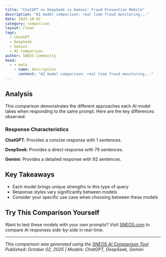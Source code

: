 ```yaml
---
title: "ChatGPT vs DeepSeek vs Gemini: Fraud Prevention Mobile"
description: "AI model comparison: real time fraud monitoring..."
date: 2025-10-02
category: comparison
layout: Clean
tags:
  - ChatGPT
  - DeepSeek
  - Gemini
  - AI Comparison
author: SNEOS Community
head:
  - - meta
    - name: description
      content: "AI model comparison: real time fraud monitoring..."
---
```


<ChatComparison
  title="ChatGPT vs DeepSeek vs Gemini: Fraud Prevention Mobile"
  prompt="real time fraud monitoring"
  :responses='{
    "ChatGPT": "Error calling OpenAI API.",
    "DeepSeek": "Of course. Real-time fraud monitoring is a critical, proactive defense system that analyzes transactions and user behaviors *as they happen* to identify and stop fraudulent activity before it can cause financial loss or damage.\n\nLet\u0027s break down what it is, how it works, and why it\u0027s essential.\n\n### What is Real-Time Fraud Monitoring?\n\nIt\u0027s a technology-driven process that uses rules, machine learning models, and data analysis to assess the risk of a transaction or user session **in milliseconds**, while the customer is still engaged (e.g., during an online purchase, login, or account change).\n\nThe goal is not just to detect fraud, but to **prevent it from completing** by triggering an automated action like blocking the transaction, challenging the user, or flagging it for review.\n\n---\n\n### How It Works: The Core Components\n\nA robust real-time fraud monitoring system is built on several interconnected layers.\n\n#### 1. Data Ingestion \u0026 Enrichment\n*   **Data Collection:** The system gathers a vast amount of data from the transaction and user session in real-time.\n    *   **Transaction Data:** Amount, merchant, time, location (IP address, GPS).\n    *   **User Data:** Device fingerprint (browser, OS, plugins), typing speed, mouse movements.\n    *   **Historical Data:** User\u0027s past purchase history, typical login times, common locations.\n*   **Data Enrichment:** This raw data is then enriched with external intelligence.\n    *   **IP Geolocation:** Is the IP address from a high-risk country or a known proxy/VPN?\n    *   **Device Reputation:** Has this device been associated with fraud before?\n    *   **Email/Phone Intelligence:** Is the email address newly created or disposable?\n\n#### 2. The Decision Engine: Rules \u0026 Machine Learning\nThis is the \u0022brain\u0022 of the operation, where the risk is calculated.\n\n*   **Rule-Based Systems:** Pre-defined, \u0022if-then\u0022 logic.\n    *   *Example Rule:* \u0060IF transaction_amount \u003E $1000 AND country != user_home_country THEN flag = HIGH_RISK\u0060\n    *   **Pros:** Simple, transparent, easy to implement for known patterns.\n    *   **Cons:** Rigid, require constant manual updates, and can\u0027t detect novel fraud schemes.\n\n*   **Machine Learning (ML) Models:** The modern standard. ML models analyze thousands of data points to find complex, non-obvious patterns.\n    *   **Supervised Learning:** Trained on historical data of known fraudulent and legitimate transactions. It learns to predict the probability that a new transaction is fraud.\n    *   **Unsupervised Learning:** Detects anomalies by identifying outliers that deviate significantly from a user\u0027s or the entire population\u0027s normal behavior.\n    *   **Pros:** Adapts to new fraud patterns, highly accurate, reduces false positives over time.\n    *   **Cons:** Can be a \u0022black box,\u0022 requires large amounts of clean data and expertise.\n\n**Most modern systems use a hybrid approach,** combining the precision of rules for known threats with the adaptive power of ML for emerging ones.\n\n#### 3. Real-Time Action \u0026 Response\nBased on the risk score from the decision engine, an immediate action is triggered:\n\n*   **Approve:** Low risk. The transaction proceeds seamlessly.\n*   **Challenge (Step-Up Authentication):** Medium risk. The user might be asked for an additional verification factor (e.g., a one-time password sent via SMS or authenticator app).\n*   **Review:** Uncertain risk. The transaction is placed in a queue for human fraud analysts to investigate.\n*   **Block/Deny:** High risk. The transaction is stopped immediately.\n\nThis entire process\u2014from data collection to action\u2014must happen in **less than a second** to not disrupt the user experience.\n\n---\n\n### Key Use Cases \u0026 Examples\n\n*   **Card-Not-Present (CNP) Fraud:** The most common application. Detecting stolen credit card details used for online purchases.\n*   **Account Takeover (ATO):** Identifying if a legitimate user\u0027s account has been compromised during login (e.g., login from a new device and unusual location).\n*   **New Account Fraud (Fake/ Synthetic Identity):** Detecting when a new account is being created with stolen or fabricated information to commit fraud later.\n*   **Promotion Abuse:** Identifying users creating multiple accounts to exploit sign-up bonuses or referral programs.\n*   **Payment Fraud:** In banking, detecting unauthorized wire transfers or check fraud.\n\n---\n\n### Benefits of Real-Time Monitoring\n\n1.  **Prevents Losses:** Stops fraudulent transactions *before* money is lost or goods are shipped.\n2.  **Protects Customer Experience:** By accurately distinguishing between fraud and legitimate activity, it reduces \u0022false positives\u0022 where good customers are wrongly declined.\n3.  **Enhances Security Posture:** Creates a dynamic defense that evolves with the threat landscape.\n4.  **Builds Trust:** Customers feel safer transacting with a company that actively protects them.\n5.  **Regulatory Compliance:** Helps meet requirements for strong customer authentication (like PSD2 in Europe).\n\n---\n\n### Challenges \u0026 Considerations\n\n*   **False Positives:** The biggest challenge. Declining a legitimate customer\u0027s transaction damages trust and can lead to lost revenue. Tuning the system to minimize this is crucial.\n*   **Data Privacy:** Collecting and analyzing user data must be done in compliance with regulations like GDPR and CCPA. Transparency is key.\n*   **Complexity \u0026 Cost:** Building and maintaining an in-house system requires significant investment in technology and data science talent.\n*   **Adapting to Evolving Threats:** Fraudsters are constantly innovating. The system must be continuously updated and retrained.\n\n### Implementation: Build vs. Buy\n\n*   **Build In-House:** Offers maximum control and customization but is extremely resource-intensive. Suitable for very large enterprises with unique needs.\n*   **Buy a Specialized Solution (SaaS):** The most common approach. Companies use third-party providers like:\n    *   **For E-commerce:** Kount, Signifyd, Sift, Riskified.\n    *   **For Financial Services:** Feedzai, Featurespace, NICE Actimize.\n    These providers offer pre-built models, massive global data networks, and expert tuning.\n\nIn summary, **real-time fraud monitoring is no longer a luxury but a necessity** for any business operating online. It\u0027s a dynamic shield that protects revenue, reputation, and customers in the fast-paced digital world.",
    "Gemini": "Real-time fraud monitoring is a crucial process for businesses and financial institutions to detect and prevent fraudulent activities as they happen. It involves analyzing data streams in real-time to identify suspicious patterns, anomalies, and behaviors that may indicate fraudulent transactions or activities.\n\nHere\u0027s a breakdown of key aspects of real-time fraud monitoring:\n\n**1. Data Sources and Collection:**\n\n*   **Transaction Data:** This includes credit card transactions, bank transfers, online payments, mobile payments, and other financial transactions.\n*   **User Behavior Data:**  Website activity, login attempts, app usage, device information, location data, and browsing history.\n*   **Account Information:**  Account creation details, profile updates, contact information changes.\n*   **External Data:**  Credit bureau data, fraud databases (e.g., reported stolen cards), IP address geolocation, blacklists, and public records.\n*   **Network Data:**  IP addresses, connection speeds, network anomalies.\n\n**2. Core Components and Technologies:**\n\n*   **Data Ingestion:**  Real-time data streams are ingested from various sources using technologies like Apache Kafka, Apache Flume, or cloud-based data streaming services (e.g., AWS Kinesis, Google Cloud Pub/Sub, Azure Event Hubs).\n*   **Data Processing and Analysis:**\n    *   **Stream Processing Engines:**  These engines (e.g., Apache Flink, Apache Spark Streaming, Kafka Streams) process data in real-time, performing transformations, aggregations, and calculations.\n    *   **Machine Learning Models:** Trained models are applied to the data stream to detect anomalies and predict fraudulent behavior.  Common techniques include:\n        *   **Anomaly Detection:** Identifies unusual patterns that deviate from normal behavior (e.g., clustering algorithms, isolation forests, one-class SVMs).\n        *   **Classification Models:**  Classify transactions as fraudulent or legitimate based on learned patterns (e.g., logistic regression, decision trees, random forests, support vector machines, neural networks).\n        *   **Rule-Based Systems:**  Predefined rules are used to flag suspicious transactions based on specific criteria (e.g., transaction amount exceeding a threshold, multiple transactions from the same IP address in a short period).\n        *   **Deep Learning:**  More complex models, such as recurrent neural networks (RNNs) and convolutional neural networks (CNNs), can be used for sequence-based analysis and pattern recognition in transaction data.\n    *   **Complex Event Processing (CEP):** CEP engines identify complex patterns and relationships between events in real-time, enabling the detection of sophisticated fraud schemes.\n*   **Fraud Scoring:**  A score is assigned to each transaction or user based on the likelihood of fraud, taking into account various factors and the output of machine learning models.\n*   **Alerting and Reporting:**  When a suspicious transaction or activity is detected, alerts are generated and sent to fraud analysts or automated systems.  Real-time dashboards provide visualizations of fraud trends and patterns.\n*   **Case Management:**  A system for managing and investigating flagged transactions, including tools for gathering additional information, contacting customers, and taking appropriate action.\n*   **Automated Response:**  Automated actions can be triggered based on fraud scores or predefined rules, such as:\n    *   Blocking transactions.\n    *   Freezing accounts.\n    *   Requesting additional authentication (e.g., two-factor authentication).\n    *   Sending notifications to customers.\n\n**3. Key Techniques and Strategies:**\n\n*   **Behavioral Analytics:**  Tracks user behavior over time to establish a baseline of normal activity.  Deviations from this baseline are flagged as suspicious.  This often involves profiling users based on spending habits, transaction frequency, location, and other factors.\n*   **Link Analysis:**  Identifies connections between users, accounts, and transactions to uncover fraud rings and organized fraud schemes.  Graph databases are often used for this purpose.\n*   **Rule-Based Systems:**  While machine learning is powerful, rule-based systems provide a way to incorporate expert knowledge and specific fraud scenarios.  These rules can be based on factors like transaction amount, location, time of day, or merchant category.\n*   **Machine Learning and AI:**  Machine learning algorithms are essential for detecting complex and evolving fraud patterns that rule-based systems cannot capture.  AI techniques are used for model optimization, automated feature engineering, and explainable AI to understand the reasoning behind fraud predictions.\n*   **Data Enrichment:**  Adding external data to enrich transaction data can improve the accuracy of fraud detection.  This might include IP address geolocation, credit bureau data, or information from fraud databases.\n*   **Velocity Checks:**  Monitoring the frequency and volume of transactions from a particular account or IP address within a specific time period.\n*   **Geolocation Analysis:**  Comparing the location of the transaction with the user\u0027s typical location.\n*   **Device Fingerprinting:**  Identifying and tracking devices used for transactions.  Inconsistencies in device information can indicate fraud.\n\n**4. Benefits of Real-Time Fraud Monitoring:**\n\n*   **Reduced Fraud Losses:**  By detecting and preventing fraud in real-time, businesses can significantly reduce financial losses.\n*   **Improved Customer Experience:**  Preventing fraudulent transactions protects customers and builds trust.  Automated alerts and verification processes can minimize disruption.\n*   **Enhanced Compliance:**  Real-time fraud monitoring helps businesses comply with regulatory requirements and industry standards.\n*   **Increased Operational Efficiency:**  Automated fraud detection and prevention reduce the workload on fraud analysts, allowing them to focus on more complex cases.\n*   **Better Decision-Making:**  Real-time data and insights provide a clearer picture of fraud trends, enabling businesses to make better decisions about fraud prevention strategies.\n\n**5. Challenges of Real-Time Fraud Monitoring:**\n\n*   **High Data Volume and Velocity:**  Processing large volumes of data in real-time requires significant computing power and efficient data processing techniques.\n*   **Evolving Fraud Tactics:**  Fraudsters are constantly developing new techniques to evade detection, so fraud monitoring systems must be continuously updated and improved.\n*   **False Positives:**  It\u0027s important to minimize false positives, as they can disrupt legitimate transactions and annoy customers.\n*   **Data Privacy and Security:**  Protecting sensitive customer data is essential.  Fraud monitoring systems must be designed with strong security measures and comply with data privacy regulations.\n*   **Model Drift:** Machine learning models can degrade over time as fraud patterns change.  Regular model retraining and monitoring are necessary.\n\n**6.  Industries that Benefit from Real-Time Fraud Monitoring:**\n\n*   **Financial Services:** Banks, credit card companies, payment processors\n*   **E-commerce:** Online retailers\n*   **Insurance:** Insurance companies\n*   **Healthcare:** Healthcare providers\n*   **Gaming:** Online gaming platforms\n*   **Telecommunications:** Mobile carriers\n\n**Example Scenario: Credit Card Fraud Detection**\n\n1.  **Data Ingestion:** A credit card transaction is initiated at a point of sale. The transaction details (merchant, amount, time, location, etc.) are sent in real-time to the fraud monitoring system.\n2.  **Data Processing:** The system performs several checks:\n    *   **Rule-Based Checks:**  Is the transaction amount above a predefined threshold?  Is the transaction location unusual for this cardholder?\n    *   **Machine Learning Models:**  A fraud detection model analyzes the transaction features and assigns a fraud score.  The model considers factors like spending history, location patterns, and merchant type.\n    *   **Behavioral Analysis:**  The system compares the transaction to the cardholder\u0027s typical spending behavior.\n3.  **Fraud Scoring:** Based on the rule-based checks, machine learning model output, and behavioral analysis, the transaction is assigned a fraud score.\n4.  **Alerting:** If the fraud score exceeds a certain threshold, an alert is generated.\n5.  **Action:**\n    *   **Automated Action:** The transaction might be automatically blocked, and the cardholder might receive a text message asking them to verify the transaction.\n    *   **Manual Review:**  A fraud analyst might review the transaction and contact the cardholder to confirm its legitimacy.\n\n**Tools and Platforms:**\n\n*   **Open Source:**  Apache Kafka, Apache Flink, Apache Spark, TensorFlow, Scikit-learn, Weka\n*   **Cloud Platforms:**  AWS (Amazon Fraud Detector, Kinesis, SageMaker), Google Cloud (Fraud Prevention AI, Dataflow, Vertex AI), Azure (Azure Stream Analytics, Azure Machine Learning)\n*   **Commercial Solutions:**  Numerous vendors offer specialized fraud detection and prevention platforms, often tailored to specific industries.\n\nIn conclusion, real-time fraud monitoring is a complex and constantly evolving field.  By leveraging advanced technologies and techniques, businesses can effectively detect and prevent fraudulent activities, protecting themselves and their customers. The key to success is a multi-layered approach that combines rule-based systems, machine learning, behavioral analytics, and continuous monitoring and improvement.\n"
  }'
  published-date="09:41"
/>

## Analysis

This comparison demonstrates the different approaches each AI model takes when responding to the same prompt. Here are the key differences observed:

### Response Characteristics

**ChatGPT**: Provides a concise response with 1 sentences. 

**DeepSeek**: Provides a direct response with 79 sentences. 

**Gemini**: Provides a detailed response with 92 sentences. 

## Key Takeaways

- Each model brings unique strengths to this type of query
- Response styles vary significantly between models
- Consider your specific use case when choosing between these models

## Try This Comparison Yourself

Want to test these models with your own prompts? Visit [SNEOS.com](https://sneos.com) to compare AI responses side-by-side in real-time.

---

*This comparison was generated using the [SNEOS AI Comparison Tool](https://sneos.com)*
*Published: October 02, 2025 | Models: ChatGPT, DeepSeek, Gemini*
